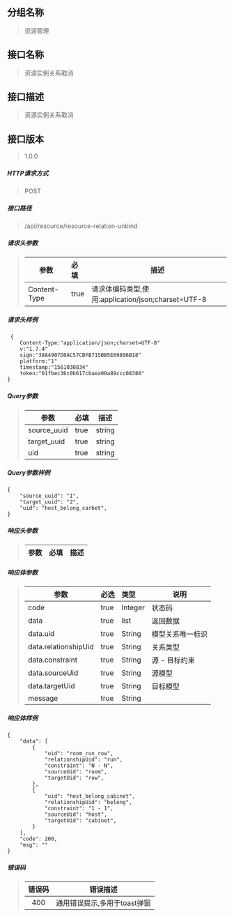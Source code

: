 ## 分组名称
> 资源管理

## 接口名称
> 资源实例关系取消

## 接口描述
> 资源实例关系取消

## 接口版本

> 1.0.0

##### HTTP请求方式

> POST

##### 接口路径
> /api/resource/resource-relation-unbind

##### 请求头参数
> | 参数       | 必填 | 描述            |
> | ---------- | :--- |  --------------- |
> | Content-Type |true|请求体编码类型,使用:application/json;charset=UTF-8|

##### 请求头样例
```
 {
    Content-Type:"application/json;charset=UTF-8"
    v:"1.7.4"
    sign:"38A4907D0AC57CBFB715BB5E69896B18"
    platform:"1"
    timestamp:"1561030834"
    token:"01fbec36c0b617cbaea00a89ccc08380"
}
```

##### Query参数
> | 参数       | 必填 | 描述            |
> | ---------- | :--- |  --------------- |
> | source_uuid |true|string|源资源ID|
> | target_uuid |true|string|目标资源ID|
> | uid |true|string|模型关系唯一标识|


##### Query参数样例
```
{
    "source_uuid": "1",
    "target_uuid": "2",
    "uid": "host_belong_carbet",
}
```

##### 响应头参数
> | 参数       | 必填 | 描述            |
> | ---------- | :--- |  --------------- |

##### 响应体参数
> | 参数       | 必选 | 类型 | 说明            |
> | ---------- | :--- | :--- | --------------- |
> | code |true|Integer|状态码|
> | data |true|list|返回数据|
> | data.uid |true|String|模型关系唯一标识|
> | data.relationshipUid |true|String|关系类型|
> | data.constraint |true|String|源 - 目标约束|
> | data.sourceUid |true|String|源模型|
> | data.targetUid |true|String|目标模型|
> | message |true|String| |


##### 响应体样例
```
{
    "data": [
        {
            "uid": "room_run_row",
            "relationshipUid": "run",
            "constraint": "N - N",
            "sourceUid": "room",
            "targetUid": "row",
        },
        {
            "uid": "host_belong_cabinet",
            "relationshipUid": "belong",
            "constraint": "1 - 1",
            "sourceUid": "host",
            "targetUid": "cabinet",
        }
    ],
    "code": 200,
    "msg": ""
}
```
##### 错误码
> | 错误码      |错误描述|
> | :----------: | :---------------: |
> | 400 |通用错误提示,多用于toast弹窗|